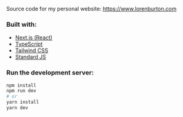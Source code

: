 Source code for my personal website: https://www.lorenburton.com

### Built with:
* [Next.js (React)](https://github.com/vercel/next.js)
* [TypeScript](https://github.com/microsoft/TypeScript)
* [Tailwind CSS](https://github.com/tailwindlabs/tailwindcss)
* [Standard JS](https://github.com/standard/standard)

### Run the development server:

```bash
npm install
npm run dev
# or
yarn install
yarn dev
```